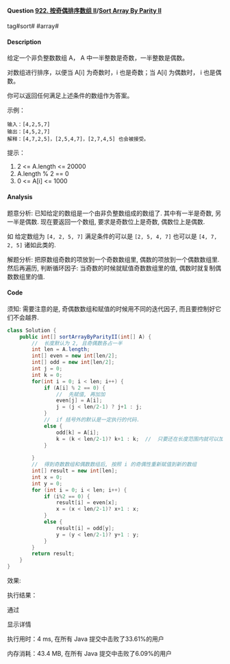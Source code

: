 #### Question [922. 按奇偶排序数组 II](https://leetcode-cn.com/problems/sort-array-by-parity-ii/)/[Sort Array By Parity II](https://leetcode-cn.com/problems/sort-array-by-parity-ii/)

tag#sort# #array#



#### Description

给定一个非负整数数组 A， A 中一半整数是奇数，一半整数是偶数。

对数组进行排序，以便当 A[i] 为奇数时，i 也是奇数；当 A[i] 为偶数时， i 也是偶数。

你可以返回任何满足上述条件的数组作为答案。

 

示例：

```
输入：[4,2,5,7]
输出：[4,5,2,7]
解释：[4,7,2,5]，[2,5,4,7]，[2,7,4,5] 也会被接受。
```



提示：

1. 2 <= A.length <= 20000
2. A.length % 2 == 0
3. 0 <= A[i] <= 1000



#### Analysis

题意分析: 已知给定的数组是一个由非负整数组成的数组了. 其中有一半是奇数, 另一半是偶数. 现在要返回一个数组, 要求是奇数位上是奇数, 偶数位上是偶数.

如 给定数组为 `[4, 2, 5, 7]` 满足条件的可以是 `[2, 5, 4, 7]` 也可以是 `[4, 7, 2, 5]` 诸如此类的.

解题分析: 把原数组奇数的项放到一个奇数数组里, 偶数的项放到一个偶数数组里. 然后再遍历, 判断循环因子: 当奇数的时候就赋值奇数数组里的值, 偶数时就复制偶数数组里的值.



#### Code

须知: 需要注意的是, 奇偶数数组和赋值的时候用不同的迭代因子, 而且要控制好它们不会越界.

```java
class Solution {
    public int[] sortArrayByParityII(int[] A) {
        //  长度默认为 2, 且奇偶数各占一半
        int len = A.length;
        int[] even = new int[len/2];
        int[] odd = new int[len/2];
        int j = 0;
        int k = 0;
        for(int i = 0; i < len; i++) {
            if (A[i] % 2 == 0) {
                //  先赋值, 再加加
                even[j] = A[i];
                j = (j < len/2-1) ? j+1 : j;
            }
            //  if 括号外的默认是一定执行的代码.
            else {
                odd[k] = A[i];
                k = (k < len/2-1)? k+1 : k;  //  只要还在长度范围内就可以加加
            }
            
        }
        //  得到奇数数组和偶数数组后, 按照 i 的奇偶性重新赋值到新的数组
        int[] result = new int[len];
        int x = 0;
        int y = 0;
        for (int i = 0; i < len; i++) {
            if (i%2 == 0) {
                result[i] = even[x];
                x = (x < len/2-1)? x+1 : x;
            }
            else {
                result[i] = odd[y];
                y = (y < len/2-1)? y+1 : y;
            }            
        }
        return result;
    }
}
```

效果:

执行结果：

通过

显示详情

执行用时：4 ms, 在所有 Java 提交中击败了33.61%的用户

内存消耗：43.4 MB, 在所有 Java 提交中击败了6.09%的用户








